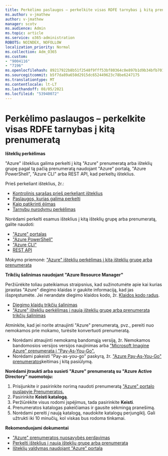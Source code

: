 ```yaml
---
title: Perkėlimo paslaugos – perkelkite visas RDFE tarnybas į kitą prenumeratą
ms.author: v-jmathew
author: v-jmathew
manager: scotv
ms.audience: Admin
ms.topic: article
ms.service: o365-administration
ROBOTS: NOINDEX, NOFOLLOW
localization_priority: Normal
ms.collection: Adm_O365
ms.custom:
- "9004116"
- "7196"
ms.openlocfilehash: 89217922b8b51f2548f9fff53bf80364c0e897b1d9b34bfb7016f0b0f197cf17
ms.sourcegitcommit: b5f7da89a650d2915dc652449623c78be6247175
ms.translationtype: MT
ms.contentlocale: lt-LT
ms.lasthandoff: 08/05/2021
ms.locfileid: "53940072"
---
```

# <a name="transfer-services---move-all-rdfe-services-to-another-subscription"></a>Perkėlimo paslaugos – perkelkite visas RDFE tarnybas į kitą prenumeratą

**Išteklių perkėlimas**

"Azure" išteklius galima perkelti į kitą "Azure" prenumeratą arba išteklių grupę pagal tą pačią prenumeratą naudojant "Azure" portalą, "Azure PowerShell", "Azure CLI" arba REST API, kad perkeltų išteklius.

Prieš perkeliant išteklius, žr.:

- [Kontrolinis sąrašas prieš perkeliant išteklius](https://docs.microsoft.com/azure/azure-resource-manager/resource-group-move-resources?WT.mc_id=Portal-Microsoft_Azure_Support#checklist-before-moving-resources)
- [Paslaugos, kurias galima perkelti](https://docs.microsoft.com/azure/azure-resource-manager/move-support-resources?WT.mc_id=Portal-Microsoft_Azure_Support)
- [Kaip patikrinti ėjimas](https://docs.microsoft.com/azure/azure-resource-manager/resource-group-move-resources?WT.mc_id=Portal-Microsoft_Azure_Support#validate-move)
- [Tarnybų nurodymų perkėlimas](https://docs.microsoft.com/azure/azure-resource-manager/move-limitations/app-service-move-limitations?WT.mc_id=Portal-Microsoft_Azure_Support)

Norėdami perkelti esamus išteklius į kitą išteklių grupę arba prenumeratą, galite naudoti:

- ["Azure" portalas](https://docs.microsoft.com/azure/azure-resource-manager/resource-group-move-resources?WT.mc_id=Portal-Microsoft_Azure_Support#use-the-portal)
- ["Azure PowerShell"](https://docs.microsoft.com/azure/azure-resource-manager/resource-group-move-resources?WT.mc_id=Portal-Microsoft_Azure_Support#use-azure-powershell)
- ["Azure CLI"](https://docs.microsoft.com/azure/azure-resource-manager/resource-group-move-resources?WT.mc_id=Portal-Microsoft_Azure_Support#use-azure-cli)
- [REST API](https://docs.microsoft.com/azure/azure-resource-manager/resource-group-move-resources?WT.mc_id=Portal-Microsoft_Azure_Support#use-rest-api)

Mokymo priemonė: ["Azure" išteklių perkėlimas į kitą išteklių grupę arba prenumeratą](https://docs.microsoft.com/azure/azure-resource-manager/resource-manager-tutorial-move-resources)

**Trikčių šalinimas naudojant "Azure Resource Manager"**

Peržiūrėkite toliau pateikiamus straipsnius, kad sužinotumėte apie kai kurias įprastas "Azure" diegimo klaidas ir gaukite informaciją, kad jas išspręstumėte. Jei nerandate diegimo klaidos kodo, žr. [Klaidos kodo radus](https://docs.microsoft.com/azure/azure-resource-manager/resource-manager-common-deployment-errors?WT.mc_id=Portal-Microsoft_Azure_Support#find-error-code).

- [Diegimo klaidų trikčių šalinimas](https://docs.microsoft.com/azure/azure-resource-manager/resource-manager-common-deployment-errors)
- ["Azure" išteklių perkėlimas į naują išteklių grupę arba prenumeratą trikčių šalinimas](https://docs.microsoft.com/azure/azure-resource-manager/troubleshoot-move)

Atminkite, kad jei norite atnaujinti "Azure" prenumeratą, pvz., pereiti nuo nemokamos prie mokamo, turėsite konvertuoti prenumeratą.

- Norėdami atnaujinti nemokamą bandomąją versiją, žr. Nemokamos bandomosios versijos versijos naujinimas arba ["Microsoft Imagine Azure" prenumerata į "Pay-As-You-Go".](https://docs.microsoft.com/azure/billing/billing-upgrade-azure-subscription)
- Norėdami pakeisti "Pay-as-you-go" paskyrą, žr. ["Azure Pay-As-You-Go" prenumeratos](https://docs.microsoft.com/azure/billing/billing-how-to-switch-azure-offer)keitimas į kitą pasiūlymą.

**Norėdami įtraukti arba susieti "Azure" prenumeratą su "Azure Active Directory" nuomotoju:**

1. Prisijunkite ir pasirinkite norimą naudoti prenumeratą ["Azure" portalo puslapyje Prenumeratos.](https://portal.azure.com/#blade/Microsoft_Azure_Billing/SubscriptionsBlade)
2. Pasirinkite **Keisti katalogą**.
3. Peržiūrėkite visus rodomi įspėjimus, tada pasirinkite **Keisti**.
4. Prenumeratos katalogas pakeičiamas ir gausite sėkmingą pranešimą.
5. Norėdami pereiti *į* naują katalogą, naudokite katalogų perjungiklį. Gali užtrukti iki 10 minučių, kol viskas bus rodoma tinkamai.

**Rekomenduojami dokumentai**

- ["Azure" prenumeratos nuosavybės perdavimas](https://docs.microsoft.com/azure/billing-subscription-transfer)
- [Perkelti išteklius į naują išteklių grupę arba prenumeratą](https://docs.microsoft.com/azure/azure-resource-manager/resource-group-move-resources)
- [Išteklių valdymas naudojant "Azure" portalą](https://docs.microsoft.com/azure/azure-resource-manager/resource-group-portal)
